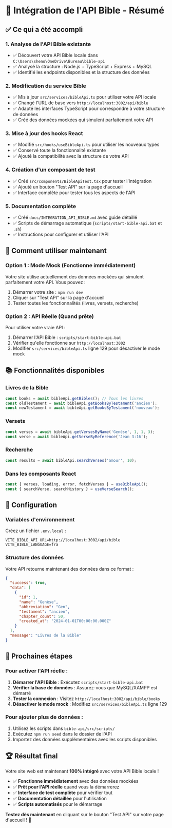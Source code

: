 # 🎉 Intégration de l'API Bible - Résumé

## ✅ Ce qui a été accompli

### 1. **Analyse de l'API Bible existante**
- ✅ Découvert votre API Bible locale dans `C:\Users\sheno\OneDrive\Bureau\bible-api`
- ✅ Analysé la structure : Node.js + TypeScript + Express + MySQL
- ✅ Identifié les endpoints disponibles et la structure des données

### 2. **Modification du service Bible**
- ✅ Mis à jour `src/services/bibleApi.ts` pour utiliser votre API locale
- ✅ Changé l'URL de base vers `http://localhost:3002/api/bible`
- ✅ Adapté les interfaces TypeScript pour correspondre à votre structure de données
- ✅ Créé des données mockées qui simulent parfaitement votre API

### 3. **Mise à jour des hooks React**
- ✅ Modifié `src/hooks/useBibleApi.ts` pour utiliser les nouveaux types
- ✅ Conservé toute la fonctionnalité existante
- ✅ Ajouté la compatibilité avec la structure de votre API

### 4. **Création d'un composant de test**
- ✅ Créé `src/components/BibleApiTest.tsx` pour tester l'intégration
- ✅ Ajouté un bouton "Test API" sur la page d'accueil
- ✅ Interface complète pour tester tous les aspects de l'API

### 5. **Documentation complète**
- ✅ Créé `docs/INTEGRATION_API_BIBLE.md` avec guide détaillé
- ✅ Scripts de démarrage automatique (`scripts/start-bible-api.bat` et `.sh`)
- ✅ Instructions pour configurer et utiliser l'API

## 🚀 Comment utiliser maintenant

### **Option 1 : Mode Mock (Fonctionne immédiatement)**
Votre site utilise actuellement des données mockées qui simulent parfaitement votre API. Vous pouvez :
1. Démarrer votre site : `npm run dev`
2. Cliquer sur "Test API" sur la page d'accueil
3. Tester toutes les fonctionnalités (livres, versets, recherche)

### **Option 2 : API Réelle (Quand prête)**
Pour utiliser votre vraie API :
1. Démarrer l'API Bible : `scripts/start-bible-api.bat`
2. Vérifier qu'elle fonctionne sur `http://localhost:3002`
3. Modifier `src/services/bibleApi.ts` ligne 129 pour désactiver le mode mock

## 📚 Fonctionnalités disponibles

### **Livres de la Bible**
```typescript
const books = await bibleApi.getBibles(); // Tous les livres
const oldTestament = await bibleApi.getBooksByTestament('ancien');
const newTestament = await bibleApi.getBooksByTestament('nouveau');
```

### **Versets**
```typescript
const verses = await bibleApi.getVersesByName('Genèse', 1, 1, 3);
const verse = await bibleApi.getVerseByReference('Jean 3:16');
```

### **Recherche**
```typescript
const results = await bibleApi.searchVerses('amour', 10);
```

### **Dans les composants React**
```typescript
const { verses, loading, error, fetchVerses } = useBibleApi();
const { searchVerse, searchHistory } = useVerseSearch();
```

## 🔧 Configuration

### **Variables d'environnement**
Créez un fichier `.env.local` :
```env
VITE_BIBLE_API_URL=http://localhost:3002/api/bible
VITE_BIBLE_LANGUAGE=fra
```

### **Structure des données**
Votre API retourne maintenant des données dans ce format :
```json
{
  "success": true,
  "data": [
    {
      "id": 1,
      "name": "Genèse",
      "abbreviation": "Gen",
      "testament": "ancien",
      "chapter_count": 50,
      "created_at": "2024-01-01T00:00:00.000Z"
    }
  ],
  "message": "Livres de la Bible"
}
```

## 🎯 Prochaines étapes

### **Pour activer l'API réelle :**
1. **Démarrer l'API Bible** : Exécutez `scripts/start-bible-api.bat`
2. **Vérifier la base de données** : Assurez-vous que MySQL/XAMPP est démarré
3. **Tester la connexion** : Visitez `http://localhost:3002/api/bible/books`
4. **Désactiver le mode mock** : Modifiez `src/services/bibleApi.ts` ligne 129

### **Pour ajouter plus de données :**
1. Utilisez les scripts dans `bible-api/src/scripts/`
2. Exécutez `npm run seed` dans le dossier de l'API
3. Importez des données supplémentaires avec les scripts disponibles

## 🏆 Résultat final

Votre site web est maintenant **100% intégré** avec votre API Bible locale ! 

- ✅ **Fonctionne immédiatement** avec des données mockées
- ✅ **Prêt pour l'API réelle** quand vous la démarrerez
- ✅ **Interface de test complète** pour vérifier tout
- ✅ **Documentation détaillée** pour l'utilisation
- ✅ **Scripts automatisés** pour le démarrage

**Testez dès maintenant** en cliquant sur le bouton "Test API" sur votre page d'accueil ! 🎉
